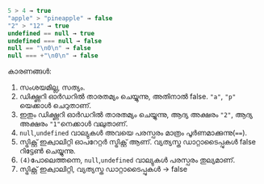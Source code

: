 

```js no-beautify
5 > 4 → true
"apple" > "pineapple" → false
"2" > "12" → true
undefined == null → true
undefined === null → false
null == "\n0\n" → false
null === +"\n0\n" → false
```

കാരണങ്ങൾ:

1. സംശയമില്ല, സത്യം.
2. ഡിക്ഷ്ണറി ഓർഡറിൽ താരതമ്യം ചെയ്യുന്നു, അതിനാൽ false. `"a"`, `"p"` യെക്കാൾ ചെറുതാണ്.
3. ഇതും ഡിക്ഷ്ണറി ഓർഡറിൽ താരതമ്യം ചെയ്യുന്നു, ആദ്യ അക്ഷരം `"2"`, ആദ്യ അക്ഷരം `"1"`നെക്കാൾ വലുതാണ്.
4. `null`,`undefined` വാല്യുകൾ അവയെ പരസ്പരം മാത്രം പൂർണമാക്കുന്നു(`==`).
5. സ്ട്രിക്റ്റ് ഇക്വാലിറ്റി ഓപറേറ്റർ സ്ട്രിക്റ്റ് ആണ്. വ്യത്യസ്ത ഡാറ്റാടൈപ്പുകൾ false റിട്ടേൺ ചെയ്യുന്നു.
6. `(4)`പോലെത്തന്നെ, `null`,`undefined` വാല്യുകൾ പരസ്പരം തുല്യമാണ്.
7. സ്ട്രിക്റ്റ് ഇക്വാലിറ്റി, വ്യത്യസ്ത ഡാറ്റാടൈപ്പുകൾ -> false
